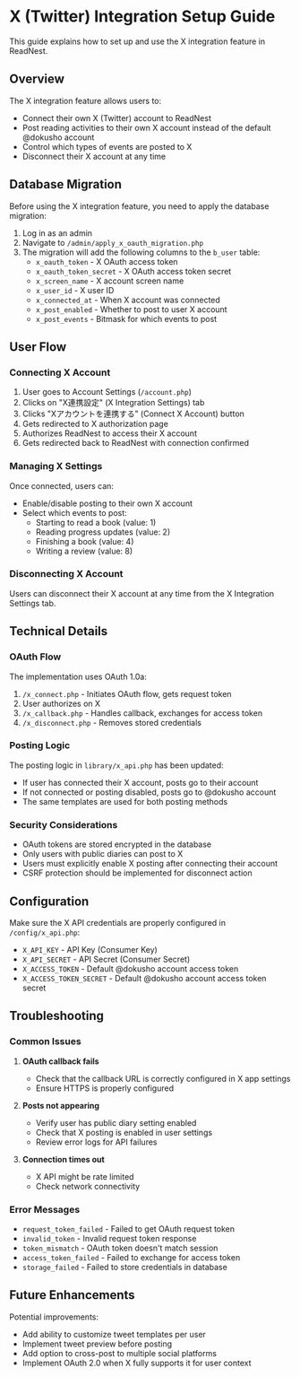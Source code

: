 # X (Twitter) Integration Setup Guide

This guide explains how to set up and use the X integration feature in ReadNest.

## Overview

The X integration feature allows users to:
- Connect their own X (Twitter) account to ReadNest
- Post reading activities to their own X account instead of the default @dokusho account
- Control which types of events are posted to X
- Disconnect their X account at any time

## Database Migration

Before using the X integration feature, you need to apply the database migration:

1. Log in as an admin
2. Navigate to `/admin/apply_x_oauth_migration.php`
3. The migration will add the following columns to the `b_user` table:
   - `x_oauth_token` - X OAuth access token
   - `x_oauth_token_secret` - X OAuth access token secret
   - `x_screen_name` - X account screen name
   - `x_user_id` - X user ID
   - `x_connected_at` - When X account was connected
   - `x_post_enabled` - Whether to post to user X account
   - `x_post_events` - Bitmask for which events to post

## User Flow

### Connecting X Account

1. User goes to Account Settings (`/account.php`)
2. Clicks on "X連携設定" (X Integration Settings) tab
3. Clicks "Xアカウントを連携する" (Connect X Account) button
4. Gets redirected to X authorization page
5. Authorizes ReadNest to access their X account
6. Gets redirected back to ReadNest with connection confirmed

### Managing X Settings

Once connected, users can:
- Enable/disable posting to their own X account
- Select which events to post:
  - Starting to read a book (value: 1)
  - Reading progress updates (value: 2)
  - Finishing a book (value: 4)
  - Writing a review (value: 8)

### Disconnecting X Account

Users can disconnect their X account at any time from the X Integration Settings tab.

## Technical Details

### OAuth Flow

The implementation uses OAuth 1.0a:
1. `/x_connect.php` - Initiates OAuth flow, gets request token
2. User authorizes on X
3. `/x_callback.php` - Handles callback, exchanges for access token
4. `/x_disconnect.php` - Removes stored credentials

### Posting Logic

The posting logic in `library/x_api.php` has been updated:
- If user has connected their X account, posts go to their account
- If not connected or posting disabled, posts go to @dokusho account
- The same templates are used for both posting methods

### Security Considerations

- OAuth tokens are stored encrypted in the database
- Only users with public diaries can post to X
- Users must explicitly enable X posting after connecting their account
- CSRF protection should be implemented for disconnect action

## Configuration

Make sure the X API credentials are properly configured in `/config/x_api.php`:
- `X_API_KEY` - API Key (Consumer Key)
- `X_API_SECRET` - API Secret (Consumer Secret)
- `X_ACCESS_TOKEN` - Default @dokusho account access token
- `X_ACCESS_TOKEN_SECRET` - Default @dokusho account access token secret

## Troubleshooting

### Common Issues

1. **OAuth callback fails**
   - Check that the callback URL is correctly configured in X app settings
   - Ensure HTTPS is properly configured

2. **Posts not appearing**
   - Verify user has public diary setting enabled
   - Check that X posting is enabled in user settings
   - Review error logs for API failures

3. **Connection times out**
   - X API might be rate limited
   - Check network connectivity

### Error Messages

- `request_token_failed` - Failed to get OAuth request token
- `invalid_token` - Invalid request token response
- `token_mismatch` - OAuth token doesn't match session
- `access_token_failed` - Failed to exchange for access token
- `storage_failed` - Failed to store credentials in database

## Future Enhancements

Potential improvements:
- Add ability to customize tweet templates per user
- Implement tweet preview before posting
- Add option to cross-post to multiple social platforms
- Implement OAuth 2.0 when X fully supports it for user context